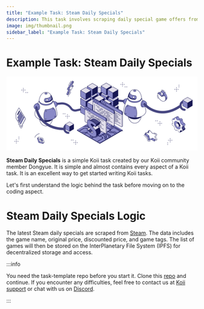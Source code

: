 ```yaml
---
title: "Example Task: Steam Daily Specials"
description: This task involves scraping daily special game offers from Steam, which includes gathering data such as the game name, original price, discounted price, and game tags. The list of games will then be stored on the InterPlanetary File System (IPFS) for decentralized storage and access.
image: img/thumbnail.png
sidebar_label: "Example Task: Steam Daily Specials"
---
```


# Example Task: Steam Daily Specials

![banner](./img/Example%20Task_%20Steam.png)

**Steam Daily Specials** is a simple Koii task created by our Koii community member Dongyue. It is simple and almost contains every aspect of a Koii task. It is an excellent way to get started writing Koii tasks.

Let's first understand the logic behind the task before moving on to the coding aspect.

# Steam Daily Specials Logic

The latest Steam daily specials are scraped from [Steam](https://store.steampowered.com). The data includes the game name, original price, discounted price, and game tags. The list of games will then be stored on the InterPlanetary File System (IPFS) for decentralized storage and access. 

:::info

You need the task-template repo before you start it. Clone this [repo](https://github.com/koii-network/task-template) and continue. If you encounter any difficulties, feel free to contact us at [Koii support](https://share.hsforms.com/1Nmy8p6zWSN2J2skJn5EcOQc20dg) or chat with us on [Discord](https://discord.com/invite/koii-network).

:::
